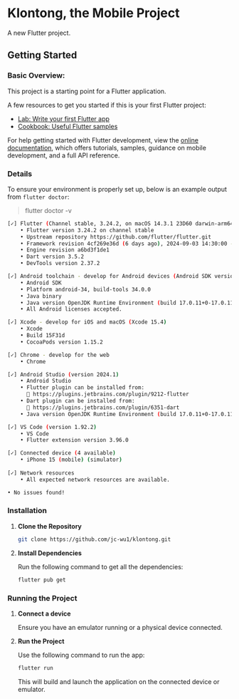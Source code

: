 # Klontong, the Mobile Project

A new Flutter project.

## Getting Started
### Basic Overview:
This project is a starting point for a Flutter application.

A few resources to get you started if this is your first Flutter project:

- [Lab: Write your first Flutter app](https://docs.flutter.dev/get-started/codelab)
- [Cookbook: Useful Flutter samples](https://docs.flutter.dev/cookbook)

For help getting started with Flutter development, view the
[online documentation](https://docs.flutter.dev/), which offers tutorials,
samples, guidance on mobile development, and a full API reference.

### Details
To ensure your environment is properly set up, below is an example output from `flutter doctor`:
> flutter doctor -v
```bash
[✓] Flutter (Channel stable, 3.24.2, on macOS 14.3.1 23D60 darwin-arm64, locale en-ID)
    • Flutter version 3.24.2 on channel stable
    • Upstream repository https://github.com/flutter/flutter.git
    • Framework revision 4cf269e36d (6 days ago), 2024-09-03 14:30:00 -0700
    • Engine revision a6bd3f1de1
    • Dart version 3.5.2
    • DevTools version 2.37.2

[✓] Android toolchain - develop for Android devices (Android SDK version 34.0.0)
    • Android SDK
    • Platform android-34, build-tools 34.0.0
    • Java binary
    • Java version OpenJDK Runtime Environment (build 17.0.11+0-17.0.11b1207.24-11852314)
    • All Android licenses accepted.

[✓] Xcode - develop for iOS and macOS (Xcode 15.4)
    • Xcode
    • Build 15F31d
    • CocoaPods version 1.15.2

[✓] Chrome - develop for the web
    • Chrome

[✓] Android Studio (version 2024.1)
    • Android Studio
    • Flutter plugin can be installed from:
      🔨 https://plugins.jetbrains.com/plugin/9212-flutter
    • Dart plugin can be installed from:
      🔨 https://plugins.jetbrains.com/plugin/6351-dart
    • Java version OpenJDK Runtime Environment (build 17.0.11+0-17.0.11b1207.24-11852314)

[✓] VS Code (version 1.92.2)
    • VS Code
    • Flutter extension version 3.96.0

[✓] Connected device (4 available)
    • iPhone 15 (mobile) (simulator)
    
[✓] Network resources
    • All expected network resources are available.

• No issues found!
```
### Installation
1. **Clone the Repository**
   ```bash
   git clone https://github.com/jc-wu1/klontong.git
   ```
2. **Install Dependencies**
   
   Run the following command to get all the dependencies:
   ```bash
   flutter pub get
   ```
### Running the Project
1. **Connect a device**
   
   Ensure you have an emulator running or a physical device connected.
3. **Run the Project**
   
   Use the following command to run the app:
   ```bash
   flutter run
   ```
   This will build and launch the application on the connected device or emulator.
